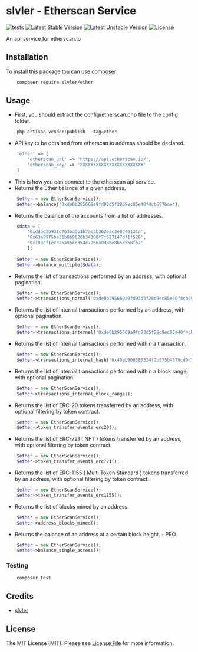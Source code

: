 # slvler - Etherscan Service

[![tests](https://github.com/slvler/etherscan-service/actions/workflows/tests.yml/badge.svg)](https://github.com/slvler/etherscan-service/actions/workflows/tests.yml)
[![Latest Stable Version](http://poser.pugx.org/slvler/ether/v)](https://packagist.org/packages/slvler/ether)
[![Latest Unstable Version](http://poser.pugx.org/slvler/ether/v/unstable)](https://packagist.org/packages/slvler/ether)
[![License](https://img.shields.io/github/license/slvler/etherscan-service)](https://packagist.org/packages/slvler/ether)



An api service for etherscan.io


## Installation

To install this package tou can use composer:

```bash
    composer require slvler/ether
```

## Usage

- First, you should extract the config/etherscan.php file to the config folder. 

```php
    php artisan vendor:publish --tag=ether
```

- API key to be obtained from etherscan.io address should be declared.

```php
    'ether' => [
        'etherscan_url' => 'https://api.etherscan.io/',
        'etherscan_key' => 'XXXXXXXXXXXXXXXXXXXXXXXX'
    ]
```

- This is how you can connect to the etherscan api service.
- Returns the Ether balance of a given address.

```php
    $ether = new EtherScanService();
    $ether->balance('0xde0b295669a9fd93d5f28d9ec85e40f4cb697bae');
```

- Returns the balance of the accounts from a list of addresses.

```php
    $data = [ 
        '0xddbd2b932c763ba5b1b7ae3b362eac3e8d40121a',
        '0x63a9975ba31b0b9626b34300f7f627147df1f526',
        '0x198ef1ec325a96cc354c7266a038be8b5c558f67'
        ];
    
    $ether = new EtherScanService();
    $ether->balance_multiple($data);
```


- Returns the list of transactions performed by an address, with optional pagination.

```php
    $ether = new EtherScanService();
    $ether->transactions_normal('0xde0b295669a9fd93d5f28d9ec85e40f4cb697bae');
```


- Returns the list of internal transactions performed by an address, with optional pagination.

```php
    $ether = new EtherScanService();
    $ether->transactions_internal('0xde0b295669a9fd93d5f28d9ec85e40f4cb697bae');
```

- Returns the list of internal transactions performed within a transaction.

```php
    $ether = new EtherScanService();
    $ether->transactions_internal_hash('0x40eb908387324f2b575b4879cd9d7188f69c8fc9d87c901b9e2daaea4b442170');
```

- Returns the list of internal transactions performed within a block range, with optional pagination.

```php
    $ether = new EtherScanService();
    $ether->transactions_internal_block_range();
```


- Returns the list of ERC-20 tokens transferred by an address, with optional filtering by token contract.

```php
    $ether = new EtherScanService();
    $ether->token_transfer_events_erc20();
```


- Returns the list of ERC-721 ( NFT ) tokens transferred by an address, with optional filtering by token contract.

```php
    $ether = new EtherScanService();
    $ether->token_transfer_events_erc721();
```

- Returns the list of ERC-1155 ( Multi Token Standard ) tokens transferred by an address, with optional filtering by token contract.

```php
    $ether = new EtherScanService();
    $ether->token_transfer_events_erc1155();
```


- Returns the list of blocks mined by an address.

```php
    $ether = new EtherScanService();
    $ether->address_blocks_mined();
```

- Returns the balance of an address at a certain block height. - PRO

```php
    $ether = new EtherScanService();
    $ether->balance_single_adress();
```


### Testing

```bash
    composer test
```

## Credits

-   [slvler](https://github.com/slvler)


## License

The MIT License (MIT). Please see [License File](https://github.com/slvler/etherscan-service/blob/main/README.md) for more information.
